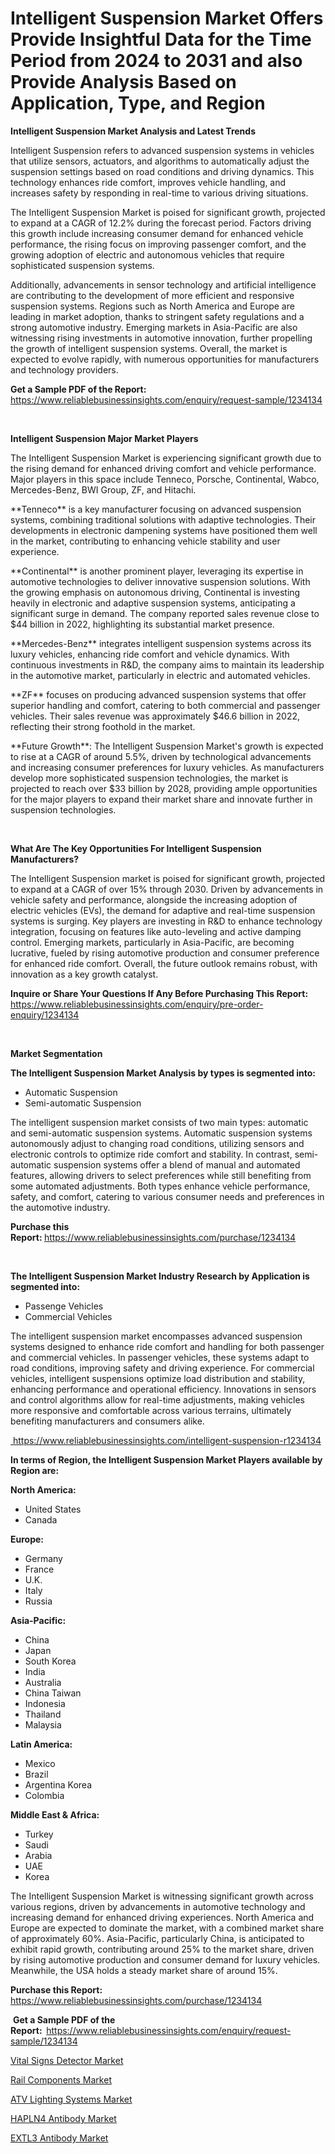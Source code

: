 <p><h1>Intelligent Suspension Market Offers Provide Insightful Data for the Time Period from 2024 to 2031 and also Provide Analysis Based on Application, Type, and Region</h1></p><p><strong>Intelligent Suspension Market Analysis and Latest Trends</strong></p>
<p><p>Intelligent Suspension refers to advanced suspension systems in vehicles that utilize sensors, actuators, and algorithms to automatically adjust the suspension settings based on road conditions and driving dynamics. This technology enhances ride comfort, improves vehicle handling, and increases safety by responding in real-time to various driving situations.</p><p>The Intelligent Suspension Market is poised for significant growth, projected to expand at a CAGR of 12.2% during the forecast period. Factors driving this growth include increasing consumer demand for enhanced vehicle performance, the rising focus on improving passenger comfort, and the growing adoption of electric and autonomous vehicles that require sophisticated suspension systems. </p><p>Additionally, advancements in sensor technology and artificial intelligence are contributing to the development of more efficient and responsive suspension systems. Regions such as North America and Europe are leading in market adoption, thanks to stringent safety regulations and a strong automotive industry. Emerging markets in Asia-Pacific are also witnessing rising investments in automotive innovation, further propelling the growth of intelligent suspension systems. Overall, the market is expected to evolve rapidly, with numerous opportunities for manufacturers and technology providers.</p></p>
<p><strong>Get a Sample PDF of the Report:&nbsp;</strong> <a href="https://www.reliablebusinessinsights.com/enquiry/request-sample/1234134?utm_campaign=84&utm_medium=2&utm_source=Github&utm_content=ia&utm_term=02112024&utm_id=intelligent-suspension">https://www.reliablebusinessinsights.com/enquiry/request-sample/1234134</a></p>
<p>&nbsp;</p>
<p><strong>Intelligent Suspension Major Market Players</strong></p>
<p><p>The Intelligent Suspension Market is experiencing significant growth due to the rising demand for enhanced driving comfort and vehicle performance. Major players in this space include Tenneco, Porsche, Continental, Wabco, Mercedes-Benz, BWI Group, ZF, and Hitachi.</p><p>**Tenneco** is a key manufacturer focusing on advanced suspension systems, combining traditional solutions with adaptive technologies. Their developments in electronic dampening systems have positioned them well in the market, contributing to enhancing vehicle stability and user experience.</p><p>**Continental** is another prominent player, leveraging its expertise in automotive technologies to deliver innovative suspension solutions. With the growing emphasis on autonomous driving, Continental is investing heavily in electronic and adaptive suspension systems, anticipating a significant surge in demand. The company reported sales revenue close to $44 billion in 2022, highlighting its substantial market presence.</p><p>**Mercedes-Benz** integrates intelligent suspension systems across its luxury vehicles, enhancing ride comfort and vehicle dynamics. With continuous investments in R&D, the company aims to maintain its leadership in the automotive market, particularly in electric and automated vehicles.</p><p>**ZF** focuses on producing advanced suspension systems that offer superior handling and comfort, catering to both commercial and passenger vehicles. Their sales revenue was approximately $46.6 billion in 2022, reflecting their strong foothold in the market.</p><p>**Future Growth**: The Intelligent Suspension Market's growth is expected to rise at a CAGR of around 5.5%, driven by technological advancements and increasing consumer preferences for luxury vehicles. As manufacturers develop more sophisticated suspension technologies, the market is projected to reach over $33 billion by 2028, providing ample opportunities for the major players to expand their market share and innovate further in suspension technologies.</p></p>
<p>&nbsp;</p>
<p><strong>What Are The Key Opportunities For Intelligent Suspension Manufacturers?</strong></p>
<p><p>The Intelligent Suspension market is poised for significant growth, projected to expand at a CAGR of over 15% through 2030. Driven by advancements in vehicle safety and performance, alongside the increasing adoption of electric vehicles (EVs), the demand for adaptive and real-time suspension systems is surging. Key players are investing in R&D to enhance technology integration, focusing on features like auto-leveling and active damping control. Emerging markets, particularly in Asia-Pacific, are becoming lucrative, fueled by rising automotive production and consumer preference for enhanced ride comfort. Overall, the future outlook remains robust, with innovation as a key growth catalyst.</p></p>
<p><strong>Inquire or Share Your Questions If Any Before Purchasing This Report:</strong> <a href="https://www.reliablebusinessinsights.com/enquiry/pre-order-enquiry/1234134?utm_campaign=84&utm_medium=2&utm_source=Github&utm_content=ia&utm_term=02112024&utm_id=intelligent-suspension">https://www.reliablebusinessinsights.com/enquiry/pre-order-enquiry/1234134</a></p>
<p>&nbsp;</p>
<p><strong>Market Segmentation</strong></p>
<p><strong>The Intelligent Suspension Market Analysis by types is segmented into:</strong></p>
<p><ul><li>Automatic Suspension</li><li>Semi-automatic Suspension</li></ul></p>
<p><p>The intelligent suspension market consists of two main types: automatic and semi-automatic suspension systems. Automatic suspension systems autonomously adjust to changing road conditions, utilizing sensors and electronic controls to optimize ride comfort and stability. In contrast, semi-automatic suspension systems offer a blend of manual and automated features, allowing drivers to select preferences while still benefiting from some automated adjustments. Both types enhance vehicle performance, safety, and comfort, catering to various consumer needs and preferences in the automotive industry.</p></p>
<p><strong>Purchase this Report:&nbsp;</strong><a href="https://www.reliablebusinessinsights.com/purchase/1234134?utm_campaign=84&utm_medium=2&utm_source=Github&utm_content=ia&utm_term=02112024&utm_id=intelligent-suspension">https://www.reliablebusinessinsights.com/purchase/1234134</a></p>
<p>&nbsp;</p>
<p><strong>The Intelligent Suspension Market Industry Research by Application is segmented into:</strong></p>
<p><ul><li>Passenge Vehicles</li><li>Commercial Vehicles</li></ul></p>
<p><p>The intelligent suspension market encompasses advanced suspension systems designed to enhance ride comfort and handling for both passenger and commercial vehicles. In passenger vehicles, these systems adapt to road conditions, improving safety and driving experience. For commercial vehicles, intelligent suspensions optimize load distribution and stability, enhancing performance and operational efficiency. Innovations in sensors and control algorithms allow for real-time adjustments, making vehicles more responsive and comfortable across various terrains, ultimately benefiting manufacturers and consumers alike.</p></p>
<p><a href="https://www.reliablebusinessinsights.com/intelligent-suspension-r1234134?utm_campaign=84&utm_medium=2&utm_source=Github&utm_content=ia&utm_term=02112024&utm_id=intelligent-suspension">&nbsp;https://www.reliablebusinessinsights.com/intelligent-suspension-r1234134</a></p>
<p><strong>In terms of Region, the Intelligent Suspension Market Players available by Region are:</strong></p>
<p>
    <p> <strong> North America: </strong>
        <ul>
            <li>United States</li>
            <li>Canada</li>
        </ul>
        </p> 
    <p> <strong> Europe: </strong>
        <ul>
            <li>Germany</li>
            <li>France</li>
            <li>U.K.</li>
            <li>Italy</li>
            <li>Russia</li>
        </ul>
        </p> 
    <p> <strong> Asia-Pacific: </strong>
        <ul>
            <li>China</li>
            <li>Japan</li>
            <li>South Korea</li>
            <li>India</li>
            <li>Australia</li>
            <li>China Taiwan</li>
            <li>Indonesia</li>
            <li>Thailand</li>
            <li>Malaysia</li>
        </ul>
        </p> 
    <p> <strong> Latin America: </strong>
        <ul>
            <li>Mexico</li>
            <li>Brazil</li>
            <li>Argentina Korea</li>
            <li>Colombia</li>
        </ul>
        </p> 
    <p> <strong> Middle East & Africa: </strong>
        <ul>
            <li>Turkey</li>
            <li>Saudi</li>
            <li>Arabia</li>
            <li>UAE</li>
            <li>Korea</li>
        </ul>
    </p>
    </p>
<p><p>The Intelligent Suspension Market is witnessing significant growth across various regions, driven by advancements in automotive technology and increasing demand for enhanced driving experiences. North America and Europe are expected to dominate the market, with a combined market share of approximately 60%. Asia-Pacific, particularly China, is anticipated to exhibit rapid growth, contributing around 25% to the market share, driven by rising automotive production and consumer demand for luxury vehicles. Meanwhile, the USA holds a steady market share of around 15%.</p></p>
<p><strong>Purchase this Report: </strong><a href="https://www.reliablebusinessinsights.com/purchase/1234134?utm_campaign=84&utm_medium=2&utm_source=Github&utm_content=ia&utm_term=02112024&utm_id=intelligent-suspension">https://www.reliablebusinessinsights.com/purchase/1234134</a></p>
<p>&nbsp;<strong>Get a Sample PDF of the Report:&nbsp;&nbsp;</strong><a href="https://www.reliablebusinessinsights.com/enquiry/request-sample/1234134?utm_campaign=84&utm_medium=2&utm_source=Github&utm_content=ia&utm_term=02112024&utm_id=intelligent-suspension">https://www.reliablebusinessinsights.com/enquiry/request-sample/1234134</a></p>
<p><strong></strong></p>
<p><p><a href="https://www.linkedin.com/pulse/vital-signs-detector-market-consolidation-impact-structure-jumde?utm_campaign=84&utm_medium=2&utm_source=Github&utm_content=ia&utm_term=02112024&utm_id=intelligent-suspension">Vital Signs Detector Market</a></p><p><a href="https://github.com/akrenkthongy/Market-Research-Report-List-1/blob/main/rail-components-market.md?utm_campaign=84&utm_medium=2&utm_source=Github&utm_content=ia&utm_term=02112024&utm_id=intelligent-suspension">Rail Components Market</a></p><p><a href="https://github.com/MegiDuro586/Market-Research-Report-List-1/blob/main/atv-lighting-systems-market.md?utm_campaign=84&utm_medium=2&utm_source=Github&utm_content=ia&utm_term=02112024&utm_id=intelligent-suspension">ATV Lighting Systems Market</a></p><p><a href="https://issuu.com/reportprime-2/docs/hapln4-antibody-market-size-2030.pp_fb67c44749d173?utm_campaign=84&utm_medium=2&utm_source=Github&utm_content=ia&utm_term=02112024&utm_id=intelligent-suspension">HAPLN4 Antibody Market</a></p><p><a href="https://issuu.com/reportprime-2/docs/extl3-antibody-market-size-2030.ppt_7ce9eaeca20866?utm_campaign=84&utm_medium=2&utm_source=Github&utm_content=ia&utm_term=02112024&utm_id=intelligent-suspension">EXTL3 Antibody Market</a></p></p>